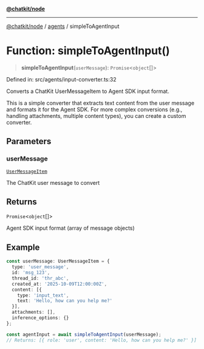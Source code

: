 [**@chatkit/node**](../../../../README.md)

***

[@chatkit/node](../../../../README.md) / [agents](../README.md) / simpleToAgentInput

# Function: simpleToAgentInput()

> **simpleToAgentInput**(`userMessage`): `Promise`\<`object`[]\>

Defined in: src/agents/input-converter.ts:32

Converts a ChatKit UserMessageItem to Agent SDK input format.

This is a simple converter that extracts text content from the user message
and formats it for the Agent SDK. For more complex conversions (e.g., handling
attachments, multiple content types), you can create a custom converter.

## Parameters

### userMessage

[`UserMessageItem`](../../../../interfaces/UserMessageItem.md)

The ChatKit user message to convert

## Returns

`Promise`\<`object`[]\>

Agent SDK input format (array of message objects)

## Example

```typescript
const userMessage: UserMessageItem = {
  type: 'user_message',
  id: 'msg_123',
  thread_id: 'thr_abc',
  created_at: '2025-10-09T12:00:00Z',
  content: [{
    type: 'input_text',
    text: 'Hello, how can you help me?'
  }],
  attachments: [],
  inference_options: {}
};

const agentInput = await simpleToAgentInput(userMessage);
// Returns: [{ role: 'user', content: 'Hello, how can you help me?' }]
```
